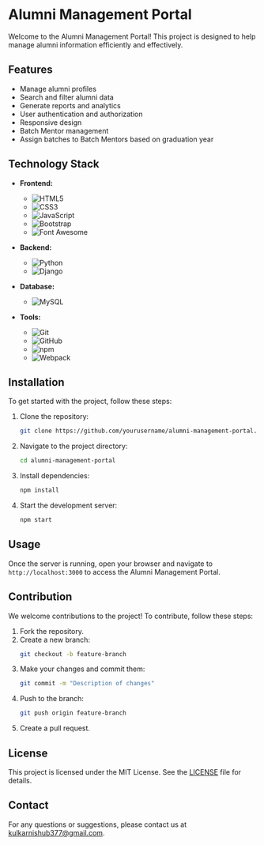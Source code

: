 # Alumni Management Portal

Welcome to the Alumni Management Portal! This project is designed to help manage alumni information efficiently and effectively.

## Features

- Manage alumni profiles
- Search and filter alumni data
- Generate reports and analytics
- User authentication and authorization
- Responsive design
- Batch Mentor management
- Assign batches to Batch Mentors based on graduation year

## Technology Stack

- **Frontend:**
  - ![HTML5](https://img.shields.io/badge/HTML5-E34F26?style=flat&logo=html5&logoColor=white)
  - ![CSS3](https://img.shields.io/badge/CSS3-1572B6?style=flat&logo=css3&logoColor=white)
  - ![JavaScript](https://img.shields.io/badge/JavaScript-F7DF1E?style=flat&logo=javascript&logoColor=black)
  - ![Bootstrap](https://img.shields.io/badge/Bootstrap-563D7C?style=flat&logo=bootstrap&logoColor=white)
  - ![Font Awesome](https://img.shields.io/badge/Font%20Awesome-339AF0?style=flat&logo=font-awesome&logoColor=white)

- **Backend:**
  - ![Python](https://img.shields.io/badge/Python-3776AB?style=flat&logo=python&logoColor=white)
  - ![Django](https://img.shields.io/badge/Django-092E20?style=flat&logo=django&logoColor=white)

- **Database:**
  - ![MySQL](https://img.shields.io/badge/MySQL-4479A1?style=flat&logo=mysql&logoColor=white)

- **Tools:**
  - ![Git](https://img.shields.io/badge/Git-F05032?style=flat&logo=git&logoColor=white)
  - ![GitHub](https://img.shields.io/badge/GitHub-181717?style=flat&logo=github&logoColor=white)
  - ![npm](https://img.shields.io/badge/npm-CB3837?style=flat&logo=npm&logoColor=white)
  - ![Webpack](https://img.shields.io/badge/Webpack-8DD6F9?style=flat&logo=webpack&logoColor=black)

## Installation

To get started with the project, follow these steps:

1. Clone the repository:
    ```bash
    git clone https://github.com/yourusername/alumni-management-portal.git
    ```
2. Navigate to the project directory:
    ```bash
    cd alumni-management-portal
    ```
3. Install dependencies:
    ```bash
    npm install
    ```
4. Start the development server:
    ```bash
    npm start
    ```

## Usage

Once the server is running, open your browser and navigate to `http://localhost:3000` to access the Alumni Management Portal.

## Contribution

We welcome contributions to the project! To contribute, follow these steps:

1. Fork the repository.
2. Create a new branch:
    ```bash
    git checkout -b feature-branch
    ```
3. Make your changes and commit them:
    ```bash
    git commit -m "Description of changes"
    ```
4. Push to the branch:
    ```bash
    git push origin feature-branch
    ```
5. Create a pull request.

## License

This project is licensed under the MIT License. See the [LICENSE](LICENSE) file for details.

## Contact

For any questions or suggestions, please contact us at [kulkarnishub377@gmail.com](mailto:kulkarnishub377@gmail.com).
